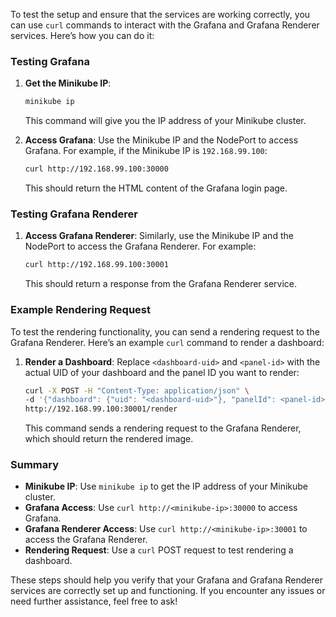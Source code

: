 To test the setup and ensure that the services are working correctly, you can use `curl` commands to interact with the Grafana and Grafana Renderer services. Here’s how you can do it:

### Testing Grafana

1. **Get the Minikube IP**:
   ```sh
   minikube ip
   ```
   This command will give you the IP address of your Minikube cluster.

2. **Access Grafana**:
   Use the Minikube IP and the NodePort to access Grafana. For example, if the Minikube IP is `192.168.99.100`:
   ```sh
   curl http://192.168.99.100:30000
   ```
   This should return the HTML content of the Grafana login page.

### Testing Grafana Renderer

1. **Access Grafana Renderer**:
   Similarly, use the Minikube IP and the NodePort to access the Grafana Renderer. For example:
   ```sh
   curl http://192.168.99.100:30001
   ```
   This should return a response from the Grafana Renderer service.

### Example Rendering Request

To test the rendering functionality, you can send a rendering request to the Grafana Renderer. Here’s an example `curl` command to render a dashboard:

1. **Render a Dashboard**:
   Replace `<dashboard-uid>` and `<panel-id>` with the actual UID of your dashboard and the panel ID you want to render:
   ```sh
   curl -X POST -H "Content-Type: application/json" \
   -d '{"dashboard": {"uid": "<dashboard-uid>"}, "panelId": <panel-id>, "width": 1000, "height": 500}' \
   http://192.168.99.100:30001/render
   ```
   This command sends a rendering request to the Grafana Renderer, which should return the rendered image.

### Summary

- **Minikube IP**: Use `minikube ip` to get the IP address of your Minikube cluster.
- **Grafana Access**: Use `curl http://<minikube-ip>:30000` to access Grafana.
- **Grafana Renderer Access**: Use `curl http://<minikube-ip>:30001` to access the Grafana Renderer.
- **Rendering Request**: Use a `curl` POST request to test rendering a dashboard.

These steps should help you verify that your Grafana and Grafana Renderer services are correctly set up and functioning. If you encounter any issues or need further assistance, feel free to ask!